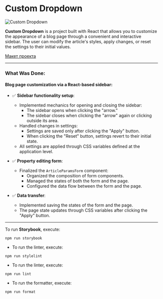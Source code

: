 # Custom Dropdown

![Custom Dropdown](https://drive.google.com/uc?export=view&id=1ko1a0YVOTED5POoXQQJsILSXYlScYODr)

**Custom Dropdown** is a project built with React that allows you to customize the appearance of a blog page through a convenient and interactive sidebar. The user can modify the article's styles, apply changes, or reset the settings to their initial values.

[Макет проекта](https://www.figma.com/file/FEeiiGLOsE7ktXbPpBxYoD/Custom-dropdown?type=design&node-id=0%3A1&mode=design&t=eXRJnWC6Xsuw0qR4-1)

---

### What Was Done:

#### Blog page customization via a React-based sidebar:
- ✅ **Sidebar functionality setup**:
  - Implemented mechanics for opening and closing the sidebar:
    - The sidebar opens when clicking the "arrow."
    - The sidebar closes when clicking the "arrow" again or clicking outside its area.
  - Handled changes in settings:
    - Settings are saved only after clicking the "Apply" button.
    - When clicking the "Reset" button, settings revert to their initial state.
  - All settings are applied through CSS variables defined at the application level.

- ✅ **Property editing form**:
  - Finalized the `ArticleParamsForm` component:
    - Organized the composition of form components.
    - Managed the states of both the form and the page.
    - Configured the data flow between the form and the page.

- ✅ **Data transfer**:
  - Implemented saving the states of the form and the page.
  - The page state updates through CSS variables after clicking the "Apply" button.

---


To run **Storybook**, execute:

```
npm run storybook
```

- To run the linter, execute:

```
npm run stylelint
```

- To run the linter, execute:

```
npm run lint
```

- To run the formatter, execute:

```
npm run format
```

